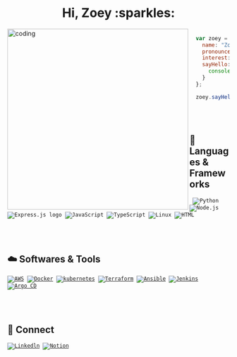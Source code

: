 <h1 align="center">Hi, Zoey :sparkles: </h1>
<img align="left" alt="coding" width="410" 
    src="https://user-images.githubusercontent.com/67743970/232867255-3d21aa98-0c56-43ab-afe9-a1cb63c33007.gif">

```javascript
  
  var zoey = {
    name: "Zoey Hong (Eunyoung)",
    pronounce: "She / Her",
    interest: ["Backend Developer", "DevOps Enginner"],
    sayHello: function() {
      console.log('Hi, I am junior at MHC');
    }
  };

  zoey.sayHello();
```

<br></br>

<h2> 🌱  Languages & Frameworks</h2>
<code> <img alt="Python" src="https://img.shields.io/badge/Python-14354C.svg?logo=python&logoColor=white"> <img alt="Node.js" src="https://img.shields.io/badge/Node.js-43853D.svg?logo=node.js&logoColor=white"> <img src="https://img.shields.io/badge/Express-282C34?logo=express&logoColor=FFFFFF" alt="Express.js logo" title="Express.js"> <img alt="JavaScript" src="https://img.shields.io/badge/JavaScript-F7DF1E.svg?logo=javascript&logoColor=black"> <img alt="TypeScript" src="https://img.shields.io/badge/TypeScript-007acc.svg?logo=typescript&logoColor=white"> <img alt="Linux" src="https://img.shields.io/badge/Linux-14354C.svg?logo=linux&logoColor=white"> <img src="https://img.shields.io/badge/HTML5-282C34?logo=html5&logoColor=E34F26" alt="HTML" title="HTML5"> 
</code> 

<br></br>

<h2> ☁️ Softwares & Tools</h2>
<code><a href="https://aws.amazon.com"><img alt="AWS" src="https://img.shields.io/badge/AWS-orange?logo=amazon&logoColor=white"></a> <a href="https://www.docker.com/"><img alt="Docker" src="https://img.shields.io/badge/Docker-1187db?logo=Docker&logoColor=white"></a> <a href="https://www.kubernetes.io/"><img alt="kubernetes" src="https://img.shields.io/badge/kubernetes-0e74bc?logo=Kubernetes&logoColor=white"></a> <a href="https://www.terraform.io"><img alt="Terraform" src="https://img.shields.io/badge/Terraform-9c74b5?logo=Terraform&logoColor=white"></a> <a href="https://www.ansible.com/"><img alt="Ansible" src="https://img.shields.io/badge/Ansible-black?logo=Ansible&logoColor=white"></a> <a href="https://www.jenkins.io"><img alt="Jenkins" src="https://img.shields.io/badge/Jenkins-red?logo=Jenkins&logoColor=white"></a> <a href="https://argo-cd.readthedocs.io/en/stable/"><img alt="Argo CD" src="https://img.shields.io/badge/Argo CD-f57e2c?logo=Argo&logoColor=white"></a>
</code>
  
<br></br>

<h2> 🙌 Connect</h2>
<code><a href="https://www.linkedin.com/in/iamzoey/"><img alt="Linkedln" src="https://img.shields.io/badge/-linkedln-blue?style=flat-square&logo=Linkedin&logoColor=white"></a> <a href="https://www.notion.so/hellozoey/Eunyoung-Hong-095848d19a4643e5b75dbc9c422d1224?pvs=4"><img alt="Notion" src="https://img.shields.io/badge/-notion-gray?style=flat-square&logo=Notion&logoColor=white"></a> 
</code>




